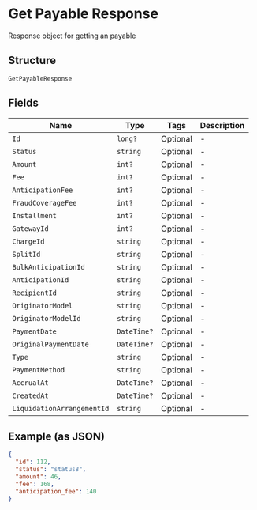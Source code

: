 
# Get Payable Response

Response object for getting an payable

## Structure

`GetPayableResponse`

## Fields

| Name | Type | Tags | Description |
|  --- | --- | --- | --- |
| `Id` | `long?` | Optional | - |
| `Status` | `string` | Optional | - |
| `Amount` | `int?` | Optional | - |
| `Fee` | `int?` | Optional | - |
| `AnticipationFee` | `int?` | Optional | - |
| `FraudCoverageFee` | `int?` | Optional | - |
| `Installment` | `int?` | Optional | - |
| `GatewayId` | `int?` | Optional | - |
| `ChargeId` | `string` | Optional | - |
| `SplitId` | `string` | Optional | - |
| `BulkAnticipationId` | `string` | Optional | - |
| `AnticipationId` | `string` | Optional | - |
| `RecipientId` | `string` | Optional | - |
| `OriginatorModel` | `string` | Optional | - |
| `OriginatorModelId` | `string` | Optional | - |
| `PaymentDate` | `DateTime?` | Optional | - |
| `OriginalPaymentDate` | `DateTime?` | Optional | - |
| `Type` | `string` | Optional | - |
| `PaymentMethod` | `string` | Optional | - |
| `AccrualAt` | `DateTime?` | Optional | - |
| `CreatedAt` | `DateTime?` | Optional | - |
| `LiquidationArrangementId` | `string` | Optional | - |

## Example (as JSON)

```json
{
  "id": 112,
  "status": "status8",
  "amount": 46,
  "fee": 168,
  "anticipation_fee": 140
}
```

